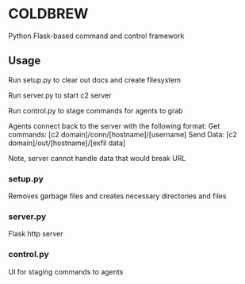 # COLDBREW
Python Flask-based command and control framework


## Usage
Run setup.py to clear out docs and create filesystem

Run server.py to start c2 server

Run control.py to stage commands for agents to grab

Agents connect back to the server with the following format:
    Get commands:   [c2 domain]/conn/[hostname]/[username]
    Send Data:      [c2 domain]/out/[hostname]/[exfil data]

Note, server cannot handle data that would break URL


### setup.py
Removes garbage files and creates necessary directories and files


### server.py
Flask http server


### control.py
UI for staging commands to agents